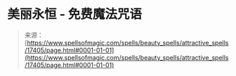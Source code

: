 <!--yml

category: 未分类

date: 2024-06-12 18:58:27

-->

# 美丽永恒 - 免费魔法咒语

> 来源：[https://www.spellsofmagic.com/spells/beauty_spells/attractive_spells/17405/page.html#0001-01-01](https://www.spellsofmagic.com/spells/beauty_spells/attractive_spells/17405/page.html#0001-01-01)
